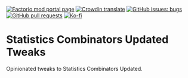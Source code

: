 [![Factorio mod portal page](https://img.shields.io/badge/dynamic/json?color=orange&label=Factorio&query=downloads_count&suffix=%20downloads&url=https%3A%2F%2Fmods.factorio.com%2Fapi%2Fmods%2Fstatistics-combinator-updated-tweaks&style=for-the-badge)](https://mods.factorio.com/mod/statistics-combinator-updated-tweaks)
[![Crowdin translate](https://img.shields.io/badge/Crowdin-Translate-cornflowerblue?style=for-the-badge)](https://crowdin.com/project/factorio-mods-localization)
[![GitHub issues: bugs](https://img.shields.io/github/issues/QuingKhaos/statistics-combinator-updated-tweaks/bug?label=Bug%20Reports&style=for-the-badge)](https://github.com/QuingKhaos/statistics-combinator-updated-tweaks/issues?q=is%3Aissue%20state%3Aopen%20label%3Abug)
[![GitHub pull requests](https://img.shields.io/github/issues-pr/QuingKhaos/statistics-combinator-updated-tweaks?label=Pull%20Requests&style=for-the-badge)](https://github.com/QuingKhaos/statistics-combinator-updated-tweaks/pulls)
[![Ko-fi](https://img.shields.io/badge/Ko--fi-support%20me-hotpink?logo=kofi&logoColor=white&style=for-the-badge)](https://ko-fi.com/quingkhaos)

# Statistics Combinators Updated Tweaks

Opinionated tweaks to Statistics Combinators Updated.
